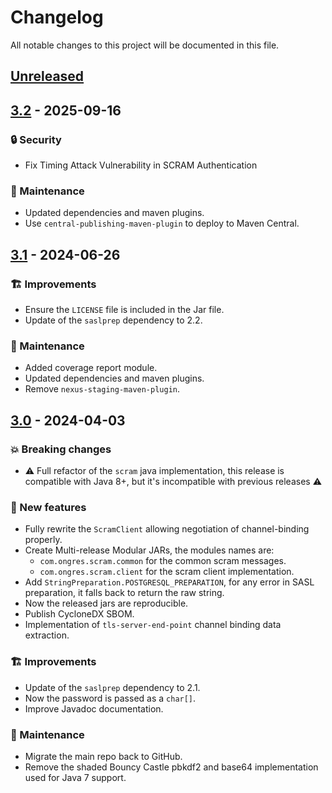 # Changelog
All notable changes to this project will be documented in this file.

## [Unreleased]

## [3.2] - 2025-09-16
### :lock: Security
- Fix Timing Attack Vulnerability in SCRAM Authentication

### :ghost: Maintenance
- Updated dependencies and maven plugins.
- Use `central-publishing-maven-plugin` to deploy to Maven Central.

## [3.1] - 2024-06-26
### :building_construction: Improvements
- Ensure the `LICENSE` file is included in the Jar file.
- Update of the `saslprep` dependency to 2.2.

### :ghost: Maintenance
- Added coverage report module.
- Updated dependencies and maven plugins.
- Remove `nexus-staging-maven-plugin`.

## [3.0] - 2024-04-03
### :boom: Breaking changes
- :warning: Full refactor of the `scram` java implementation, this release is compatible with Java 8+, but it's incompatible with previous releases :warning:

### :rocket: New features
- Fully rewrite the `ScramClient` allowing negotiation of channel-binding properly.
- Create Multi-release Modular JARs, the modules names are:
  - `com.ongres.scram.common` for the common scram messages.
  - `com.ongres.scram.client` for the scram client implementation.
- Add `StringPreparation.POSTGRESQL_PREPARATION`, for any error in SASL preparation, it falls back to return the raw string.
- Now the released jars are reproducible.
- Publish CycloneDX SBOM.
- Implementation of `tls-server-end-point` channel binding data extraction.

### :building_construction: Improvements
- Update of the `saslprep` dependency to 2.1.
- Now the password is passed as a `char[]`.
- Improve Javadoc documentation.

### :ghost: Maintenance
- Migrate the main repo back to GitHub.
- Remove the shaded Bouncy Castle pbkdf2 and base64 implementation used for Java 7 support.

[3.0]: https://github.com/ongres/scram/compare/2.1...3.0
[3.1]: https://github.com/ongres/scram/compare/3.0...3.1
[3.2]: https://github.com/ongres/scram/compare/3.1...3.2
[Unreleased]: https://github.com/ongres/scram/compare/3.2...main
